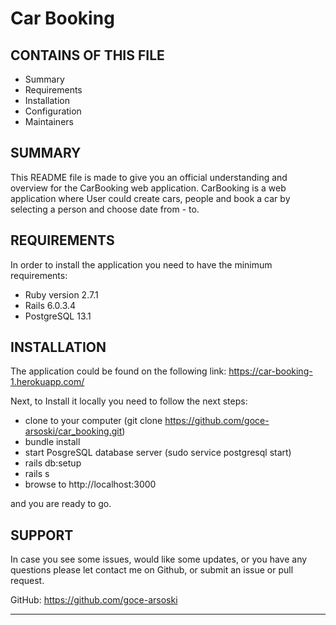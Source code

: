 # Car Booking
CONTAINS OF THIS FILE
---------------------
* Summary
* Requirements
* Installation
* Configuration
* Maintainers

SUMMARY
-------

This README file is made to give you an official understanding and overview for the CarBooking web application.
CarBooking is a web application where User could create cars, people and book a car by selecting a person and choose date from - to.

REQUIREMENTS
------------

In order to install the application you need to have the minimum requirements:
- Ruby version 2.7.1
- Rails 6.0.3.4
- PostgreSQL 13.1

INSTALLATION
------------

The application could be found on the following link:
https://car-booking-1.herokuapp.com/

Next, to Install it locally you need to follow the next steps:
- clone to your computer (git clone https://github.com/goce-arsoski/car_booking.git)
- bundle install
- start PosgreSQL database server (sudo service postgresql start)
- rails db:setup
- rails s
- browse to http://localhost:3000

and you are ready to go.

SUPPORT
-------

In case you see some issues, would like some updates, or you have any questions please let contact me on Github, or submit an issue or pull request.

GitHub: https://github.com/goce-arsoski

***************************************************************************************

